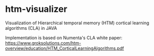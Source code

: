 htm-visualizer
==============

Visualization of Hierarchical temporal memory (HTM) cortical learning algorithms (CLA) in JAVA


Implementation is based on Numenta's CLA white paper:
https://www.groksolutions.com/htm-overview/education/HTM_CorticalLearningAlgorithms.pdf

